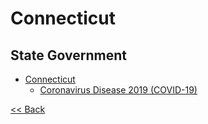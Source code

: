 # Connecticut

## State Government

* [Connecticut](https://portal.ct.gov/)
  * [Coronavirus Disease 2019 (COVID-19)](https://portal.ct.gov/Coronavirus)

[<< Back](README.md)
